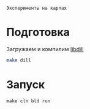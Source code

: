     Эксперименты на карпах

# Подготовка

Загружаем и компилим [libdill](http://libdill.org/)

```bash
make dill
```

# Запуск

```
make cln bld run
```
